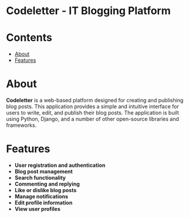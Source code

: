 # Codeletter - IT Blogging Platform

# Contents

<ul>
  <li><a href="#-about">About</a></li>
  <li><a href="#-features">Features</a></li>
</ul>

# About

**Codeletter** is a web-based platform designed for creating and publishing blog posts. This application provides a simple and intuitive interface for users to write, edit, and publish their blog posts. The application is built using Python, Django, and a number of other open-source libraries and frameworks.

# Features

- **User registration and authentication**
- **Blog post management**
- **Search functionality**
- **Commenting and replying**
- **Like or dislike blog posts**
- **Manage notifications**
- **Edit profile information**
- **View user profiles**
